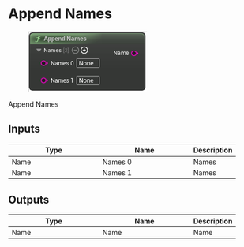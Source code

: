 # Append Names

<div align="left" data-full-width="false">

<figure><img src="Append_Names.png" alt=""><figcaption></figcaption></figure>

</div>

Append Names

## Inputs

<table>
<thead><tr><th width="170">Type</th><th width="170">Name</th><th>Description</th></tr></thead>
<tbody>
<tr><td>Name</td><td>Names 0</td><td>Names</td></tr>
<tr><td>Name</td><td>Names 1</td><td>Names</td></tr>
</tbody>
</table>

## Outputs

<table>
<thead><tr><th width="170">Type</th><th width="170">Name</th><th>Description</th></tr></thead>
<tbody>
<tr><td>Name</td><td>Name</td><td>Name</td></tr>
</tbody>
</table>